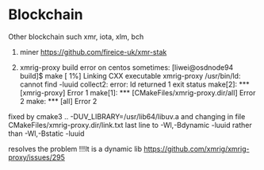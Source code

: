 # Blockchain
Other blockchain such xmr, iota, xlm, bch
1. miner
https://github.com/fireice-uk/xmr-stak

2. xmrig-proxy
build error on centos sometimes:
[liwei@osdnode94 build]$ make
[  1%] Linking CXX executable xmrig-proxy
/usr/bin/ld: cannot find -luuid
collect2: error: ld returned 1 exit status
make[2]: *** [xmrig-proxy] Error 1
make[1]: *** [CMakeFiles/xmrig-proxy.dir/all] Error 2
make: *** [all] Error 2

fixed by
cmake3 .. -DUV_LIBRARY=/usr/lib64/libuv.a
and changing in file
CMakeFiles/xmrig-proxy.dir/link.txt
last line to
-Wl,-Bdynamic -luuid
rather than
-Wl,-Bstatic -luuid

resolves the problem
!!!It is a dynamic lib
https://github.com/xmrig/xmrig-proxy/issues/295
